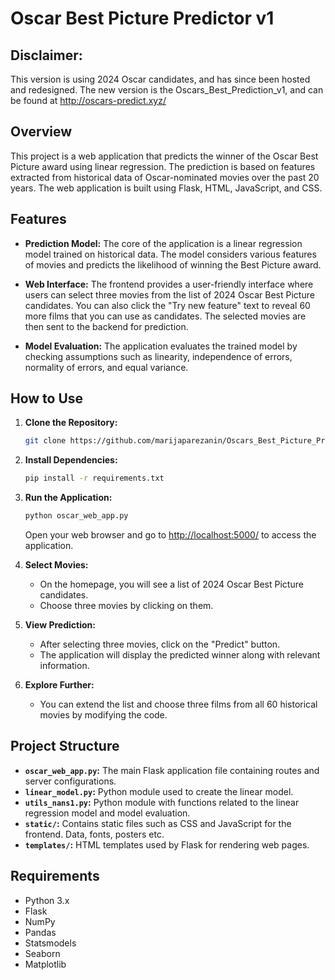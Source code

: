 # Oscar Best Picture Predictor v1

## Disclaimer:

This version is using 2024 Oscar candidates, and has since been hosted and redesigned. The new version is the Oscars_Best_Prediction_v1, and can be found at http://oscars-predict.xyz/

## Overview

This project is a web application that predicts the winner of the Oscar Best Picture award using linear regression. The prediction is based on features extracted from historical data of Oscar-nominated movies over the past 20 years. The web application is built using Flask, HTML, JavaScript, and CSS.

## Features

- **Prediction Model:** The core of the application is a linear regression model trained on historical data. The model considers various features of movies and predicts the likelihood of winning the Best Picture award.

- **Web Interface:** The frontend provides a user-friendly interface where users can select three movies from the list of 2024 Oscar Best Picture candidates. You can also click the "Try new feature" text to reveal 60 more films that you can use as candidates. The selected movies are then sent to the backend for prediction.

- **Model Evaluation:** The application evaluates the trained model by checking assumptions such as linearity, independence of errors, normality of errors, and equal variance.

## How to Use

1. **Clone the Repository:**
   ```bash
   git clone https://github.com/marijaparezanin/Oscars_Best_Picture_Prediction_v1.git
   ```

2. **Install Dependencies:**
   ```bash
   pip install -r requirements.txt
   ```

3. **Run the Application:**
   ```bash
   python oscar_web_app.py
   ```
   Open your web browser and go to [http://localhost:5000/](http://localhost:5000/) to access the application.

4. **Select Movies:**
   - On the homepage, you will see a list of 2024 Oscar Best Picture candidates.
   - Choose three movies by clicking on them.

5. **View Prediction:**
   - After selecting three movies, click on the "Predict" button.
   - The application will display the predicted winner along with relevant information.

6. **Explore Further:**
   - You can extend the list and choose three films from all 60 historical movies by modifying the code.

## Project Structure

- **`oscar_web_app.py`:** The main Flask application file containing routes and server configurations.
- **`linear_model.py`:** Python module used to create the linear model.
- **`utils_nans1.py`:** Python module with functions related to the linear regression model and model evaluation.
- **`static/`:** Contains static files such as CSS and JavaScript for the frontend. Data, fonts, posters etc.
- **`templates/`:** HTML templates used by Flask for rendering web pages.

## Requirements

- Python 3.x
- Flask
- NumPy
- Pandas
- Statsmodels
- Seaborn
- Matplotlib
